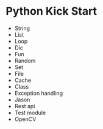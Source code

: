 # Python Kick Start
- String
- List
- Loop
- Dic
- Fun
- Random
- Set
- File
- Cache
- Class
- Exception handling
- Jason 
- Rest api
- Test module
- OpenCV


